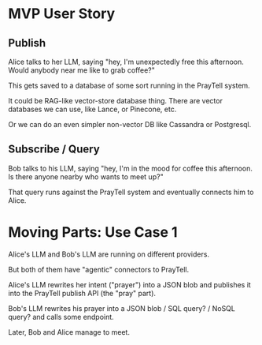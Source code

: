 # MVP User Story

## Publish

Alice talks to her LLM, saying "hey, I'm unexpectedly free this afternoon. Would anybody near me like to grab coffee?"

This gets saved to a database of some sort running in the PrayTell system.

It could be RAG-like vector-store database thing. There are vector databases we can use, like Lance, or Pinecone, etc.

Or we can do an even simpler non-vector DB like Cassandra or Postgresql.

## Subscribe / Query

Bob talks to his LLM, saying "hey, I'm in the mood for coffee this afternoon. Is there anyone nearby who wants to meet up?"

That query runs against the PrayTell system and eventually connects him to Alice.

# Moving Parts: Use Case 1

Alice's LLM and Bob's LLM are running on different providers.

But both of them have "agentic" connectors to PrayTell.

Alice's LLM rewrites her intent ("prayer") into a JSON blob and publishes it into the PrayTell publish API (the "pray" part).

Bob's LLM rewrites his prayer into a JSON blob / SQL query? / NoSQL query? and calls some endpoint.

Later, Bob and Alice manage to meet.
